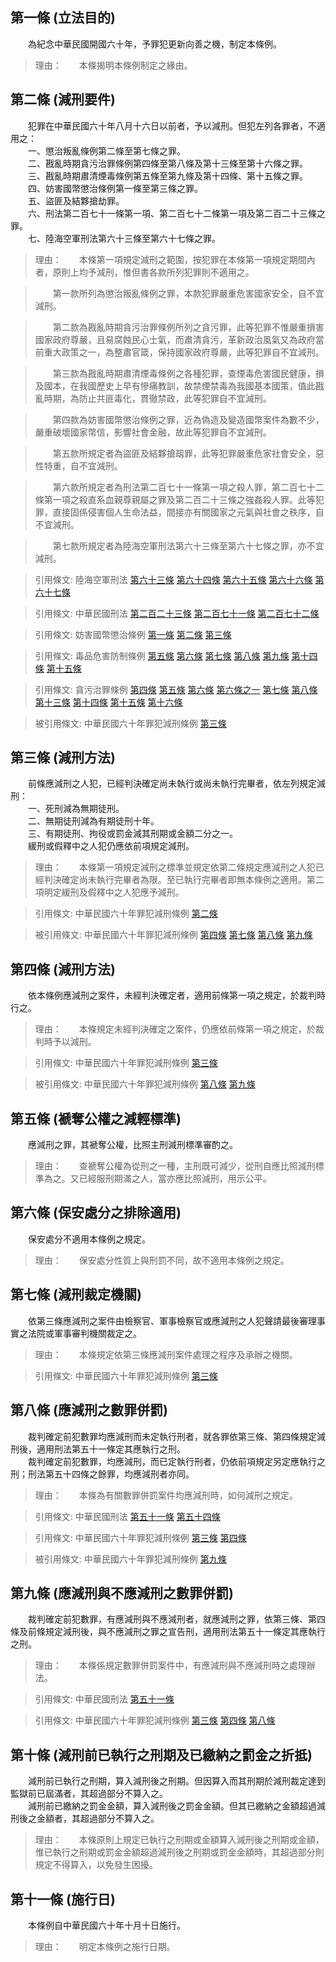 第一條 (立法目的)
-----------------
　　為紀念中華民國開國六十年，予罪犯更新向善之機，制定本條例。  
> 理由：　　本條揭明本條例制定之緣由。



第二條 (減刑要件)
-----------------
　　犯罪在中華民國六十年八月十六日以前者，予以減刑。但犯左列各罪者，不適用之：  
　　一、懲治叛亂條例第二條至第七條之罪。  
　　二、戡亂時期貪污治罪條例第四條至第八條及第十三條至第十六條之罪。  
　　三、戡亂時期肅清煙毒條例第五條至第九條及第十四條、第十五條之罪。  
　　四、妨害國幣懲治條例第一條至第三條之罪。  
　　五、盜匪及結夥搶劫罪。  
　　六、刑法第二百七十一條第一項、第二百七十二條第一項及第二百二十三條之罪。  
　　七、陸海空軍刑法第六十三條至第六十七條之罪。  
> 理由：　　本條第一項規定減刑之範圍，按犯罪在本條第一項規定期間內者，原則上均予減刑，惟但書各款所列犯罪則不適用之。

> 　　第一款所列為懲治叛亂條例之罪，本款犯罪嚴重危害國家安全，自不宜減刑。

> 　　第二款為戡亂時期貪污治罪條例所列之貪污罪，此等犯罪不惟嚴重損害國家政府尊嚴，且易腐蝕民心士氣，而肅清貪污，革新政治風氣又為政府當前重大政策之一，為整肅官箴，保持國家政府尊嚴，此等犯罪自不宜減刑。

> 　　第三款為戡亂時期肅清煙毒條例之各種犯罪，查煙毒危害國民健康，損及國本，在我國歷史上早有慘痛教訓，故禁煙禁毒為我國基本國策，值此戡亂時期，為防止共匪毒化，貫徹禁政，此等犯罪自不宜減刑。

> 　　第四款為妨害國幣懲治條例之罪，近為偽造及變造國幣案件為數不少，嚴重破壞國家幣信，影響社會金融，故此等犯罪自不宜減刑。

> 　　第五款所規定者為盜匪及結夥搶刼罪，此等犯罪嚴重危家社會安全，惡性特重，自不宜減刑。

> 　　第六款所規定者為刑法第二百七十一條第一項之殺人罪，第二百七十二條第一項之殺直系血親尊親屬之罪及第二百二十三條之強姦殺人罪。此等犯罪，直接固係侵害個人生命法益，間接亦有關國家之元氣與社會之秩序，自不宜減刑。

> 　　第七款所規定者為陸海空軍刑法第六十三條至第六十七條之罪，亦不宜減刑。

> 引用條文: 陸海空軍刑法 [第六十三條](1432#第六十三條-妨害軍事電磁紀錄正確罪) [第六十四條](1432#第六十四條-竊取或侵占械彈罪) [第六十五條](1432#第六十五條-違法製造販賣軍火罪) [第六十六條](1432#第六十六條-為虛偽命令通報罪) [第六十七條](1432#第六十七條-對衛兵哨兵施暴脅迫罪)

> 引用條文: 中華民國刑法 [第二百二十三條](4536#第二百二十三條-刪除) [第二百七十一條](4536#第二百七十一條-普通殺人罪) [第二百七十二條](4536#第二百七十二條-殺直系血親尊親屬罪)

> 引用條文: 妨害國幣懲治條例 [第一條](4538#第一條-適用範圍、私運國幣或銷燬國幣出口罪) [第二條](4538#第二條-銷燬國幣罪) [第三條](4538#第三條-偽造與變造幣券罪)

> 引用條文: 毒品危害防制條例 [第五條](4547#第五條-意圖販賣而持有毒品罪) [第六條](4547#第六條-強迫或欺瞞使人施用毒品罪) [第七條](4547#第七條-引誘他人施用毒品罪) [第八條](4547#第八條-轉讓毒品罪) [第九條](4547#第九條-加重其刑) [第十四條](4547#第十四條-持有或轉讓罌粟、古柯、大麻種子罪) [第十五條](4547#第十五條-公務員加重其刑)

> 引用條文: 貪污治罪條例 [第四條](4551#第四條-重大貪污行為之處罰) [第五條](4551#第五條-重度貪污行為之處罰) [第六條](4551#第六條-輕度貪污行為之處罰) [第六條之一](4551#第六條之一) [第七條](4551#第七條-調查追訴審判人員加重其刑) [第八條](4551#第八條-自首減刑) [第十三條](4551#第十三條-長官之包庇罪) [第十四條](4551#第十四條-相關人員不為舉發罪) [第十五條](4551#第十五條-藏匿代管贓物罪) [第十六條](4551#第十六條-誣告之處罰)

> 被引用條文: 中華民國六十年罪犯減刑條例 [第三條](4558#第三條-減刑方法)



第三條 (減刑方法)
-----------------
　　前條應減刑之人犯，已經判決確定尚未執行或尚未執行完畢者，依左列規定減刑：  
　　一、死刑減為無期徒刑。  
　　二、無期徒刑減為有期徒刑十年。  
　　三、有期徒刑、拘役或罰金減其刑期或金額二分之一。  
　　緩刑或假釋中之人犯仍應依前項規定減刑。  
> 理由：　　本條第一項規定減刑之標準並規定依第二條規定應減刑之人犯已經判決確定尚未執行完畢者為限。至已執行完畢者即無本條例之適用。第二項明定緩刑及假釋中之人犯應予減刑。

> 引用條文: 中華民國六十年罪犯減刑條例 [第二條](4558#第二條-減刑要件)

> 被引用條文: 中華民國六十年罪犯減刑條例 [第四條](4558#第四條-減刑方法) [第七條](4558#第七條-減刑裁定機關) [第八條](4558#第八條-應減刑之數罪併罰) [第九條](4558#第九條-應減刑與不應減刑之數罪併罰)



第四條 (減刑方法)
-----------------
　　依本條例應減刑之案件，未經判決確定者，適用前條第一項之規定，於裁判時行之。  
> 理由：　　本條規定未經判決確定之案件，仍應依前條第一項之規定，於裁判時予以減刑。

> 引用條文: 中華民國六十年罪犯減刑條例 [第三條](4558#第三條-減刑方法)

> 被引用條文: 中華民國六十年罪犯減刑條例 [第八條](4558#第八條-應減刑之數罪併罰) [第九條](4558#第九條-應減刑與不應減刑之數罪併罰)



第五條 (褫奪公權之減輕標準)
---------------------------
　　應減刑之罪，其褫奪公權，比照主刑減刑標準審酌之。  
> 理由：　　查褫奪公權為從刑之一種，主刑既可減少，從刑自應比照減刑標準為之。又已經服刑期滿之人，當亦應比照減刑，用示公平。



第六條 (保安處分之排除適用)
---------------------------
　　保安處分不適用本條例之規定。  
> 理由：　　保安處分性質上與刑罰不同，故不適用本條例之規定。



第七條 (減刑裁定機關)
---------------------
　　依第三條應減刑之案件由檢察官、軍事檢察官或應減刑之人犯聲請最後審理事實之法院或軍事審判機關裁定之。  
> 理由：　　本條規定依第三條應減刑案件處理之程序及承辦之機關。

> 引用條文: 中華民國六十年罪犯減刑條例 [第三條](4558#第三條-減刑方法)



第八條 (應減刑之數罪併罰)
-------------------------
　　裁判確定前犯數罪均應減刑而未定執行刑者，就各罪依第三條、第四條規定減刑後，適用刑法第五十一條定其應執行之刑。  
　　裁判確定前犯數罪，均應減刑，而已定執行刑者，仍依前項規定另定應執行之刑；刑法第五十四條之餘罪，均應減刑者亦同。  
> 理由：　　本條為有關數罪併罰案件均應減刑時，如何減刑之規定。

> 引用條文: 中華民國刑法 [第五十一條](4536#第五十一條-數罪併罰之執行) [第五十四條](4536#第五十四條-各罪中有受赦免時餘罪之執行)

> 引用條文: 中華民國六十年罪犯減刑條例 [第三條](4558#第三條-減刑方法) [第四條](4558#第四條-減刑方法)

> 被引用條文: 中華民國六十年罪犯減刑條例 [第九條](4558#第九條-應減刑與不應減刑之數罪併罰)



第九條 (應減刑與不應減刑之數罪併罰)
-----------------------------------
　　裁判確定前犯數罪，有應減刑與不應減刑者，就應減刑之罪，依第三條、第四條及前條規定減刑後，與不應減刑之罪之宣告刑，適用刑法第五十一條定其應執行之刑。  
> 理由：　　本條係規定數罪併罰案件中，有應減刑與不應減刑時之處理辦法。

> 引用條文: 中華民國刑法 [第五十一條](4536#第五十一條-數罪併罰之執行)

> 引用條文: 中華民國六十年罪犯減刑條例 [第三條](4558#第三條-減刑方法) [第四條](4558#第四條-減刑方法) [第八條](4558#第八條-應減刑之數罪併罰)



第十條 (減刑前已執行之刑期及已繳納之罰金之折抵)
-----------------------------------------------
　　減刑前已執行之刑期，算入減刑後之刑期。但因算入而其刑期於減刑裁定達到監獄前已屆滿者，其超過部分不算入之。  
　　減刑前已繳納之罰金金額，算入減刑後之罰金金額。但其已繳納之金額超過減刑後之金額者，其超過部分不算入之。  
> 理由：　　本條原則上規定已執行之刑期或金額算入減刑後之刑期或金額，惟已執行之刑期或罰金金額超過減刑後之刑期或罰金金額時，其超過部分則規定不得算入，以免發生困擾。



第十一條 (施行日)
-----------------
　　本條例自中華民國六十年十月十日施行。  
> 理由：　　明定本條例之施行日期。